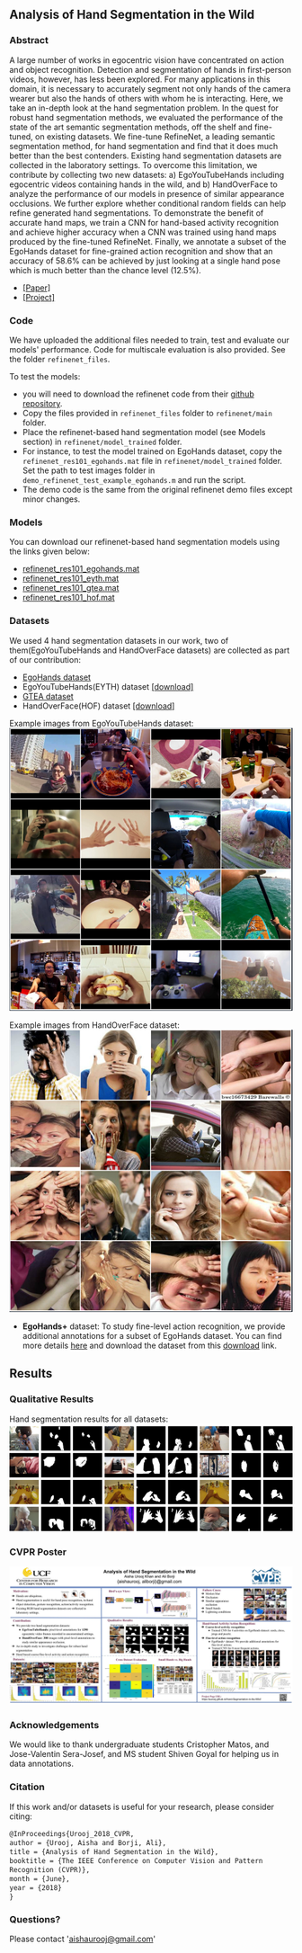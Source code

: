 ## Analysis of Hand Segmentation in the Wild

### Abstract
A large number of works in egocentric vision have concentrated on action and object recognition. Detection and segmentation of hands in first-person videos, however, has less been explored. For many applications in this domain, it is necessary to accurately segment not only hands of the camera wearer but also the hands of others with whom he is interacting. Here, we take an in-depth look at the hand segmentation problem. In the quest for robust hand segmentation methods, we evaluated the performance of the state of the art semantic segmentation methods, off the shelf and fine-tuned, on existing datasets. We fine-tune RefineNet, a leading semantic segmentation method, for hand segmentation and find that it does much better than the best contenders. Existing hand segmentation datasets are collected in the laboratory settings. To overcome this limitation, we contribute by collecting two new datasets: a) EgoYouTubeHands including egocentric videos containing hands in the wild, and b) HandOverFace to analyze the performance of our models in presence of similar appearance occlusions.
We further explore whether conditional random fields can help refine generated hand segmentations. To demonstrate the benefit of accurate hand maps, we train a CNN for hand-based activity recognition and achieve higher accuracy when a CNN was trained using hand maps produced by the fine-tuned RefineNet. Finally, we annotate a subset of the EgoHands dataset for fine-grained action recognition and show that an accuracy of 58.6% can be achieved by just looking at a single hand pose which is much better than the chance level (12.5%).

* [[Paper]](http://openaccess.thecvf.com/content_cvpr_2018/papers/Urooj_Analysis_of_Hand_CVPR_2018_paper.pdf)
* [[Project]](https://aurooj.github.io/Hand-Segmentation-in-the-Wild/)

### Code
We have uploaded the additional files needed to train, test and evaluate our models' performance. Code for multiscale evaluation is also provided. See the folder ```refinenet_files```.

To test the models:
* you will need to download the refinenet code from their [github repository](https://github.com/guosheng/refinenet). 
* Copy the files provided in ```refinenet_files``` folder to ```refinenet/main``` folder. 
* Place the refinenet-based hand segmentation model (see Models section) in ```refinenet/model_trained``` folder.
* For instance, to test the model trained on EgoHands dataset, copy the ```refinenet_res101_egohands.mat``` file in ```refinenet/model_trained``` folder. Set the path to test images folder in ```demo_refinenet_test_example_egohands.m``` and run the script.
* The demo code is the same from the original refinenet demo files except minor changes. 


### Models
You can download our refinenet-based hand segmentation models using the links given below:
* [refinenet_res101_egohands.mat](https://1drv.ms/u/s!AtxSFigVVA5JhNtreE4UkKjC5pmtkg)
* [refinenet_res101_eyth.mat](https://1drv.ms/u/s!AtxSFigVVA5JhNtot-l0EaVnVzDhXw)
* [refinenet_res101_gtea.mat](https://1drv.ms/u/s!AtxSFigVVA5JhNtq9tjNK6KzW4z5kQ)
* [refinenet_res101_hof.mat](https://1drv.ms/u/s!AtxSFigVVA5JhNtpC_uMyBWnP9U4RQ)

### Datasets
We used 4 hand segmentation datasets in our work, two of them(EgoYouTubeHands and HandOverFace datasets) are collected as part of our contribution:
* [EgoHands dataset](http://vision.soic.indiana.edu/projects/egohands/)
* EgoYouTubeHands(EYTH) dataset [[download]](https://1drv.ms/u/s!AtxSFigVVA5JhNtnDn5fyDGWuZXlhg)
* [GTEA dataset](http://www.cbi.gatech.edu/fpv/)
* HandOverFace(HOF) dataset [[download]](https://1drv.ms/u/s!AtxSFigVVA5JhNttKoMwRyHwKoxUWg)

Example images from EgoYouTubeHands dataset:
![EYTH](images/eyth.jpg)

Example images from HandOverFace dataset:
![HOF](images/hof.jpg)

* **EgoHands+** dataset:
To study fine-level action recognition, we provide additional annotations for a subset of EgoHands dataset. You can find more details [here](https://github.com/aurooj/Hand-Segmentation-in-the-Wild/blob/master/egohands%2B.md) and download the dataset from this [download](https://1drv.ms/u/s!AtxSFigVVA5JhNtsRdvgmxvB2c1rPg) link.

## Results

### Qualitative Results
Hand segmentation results for all datasets:
![All datasets:](images/crfs.jpg)

### CVPR Poster
![cvpr-poster](images/cvpr2018-AUK.jpg)

### Acknowledgements
We would like to thank undergraduate students Cristopher Matos, and Jose-Valentin Sera-Josef, and MS student Shiven Goyal for helping us in data annotations. 

### Citation
If this work and/or datasets is useful for your research, please consider citing:


    @InProceedings{Urooj_2018_CVPR,
    author = {Urooj, Aisha and Borji, Ali},
    title = {Analysis of Hand Segmentation in the Wild},
    booktitle = {The IEEE Conference on Computer Vision and Pattern Recognition (CVPR)},
    month = {June},
    year = {2018}
    }


### Questions?
Please contact 'aishaurooj@gmail.com'







